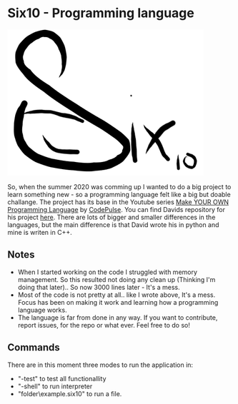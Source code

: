 # Six10 - Programming language
![Six10 Logo](https://raw.githubusercontent.com/IsacSvensson/Six10/master/Documentation/logo%20skiss.PNG)

So, when the summer 2020 was comming up I wanted to do a big project to learn something new - so a programming language felt like a big but doable challange.
The project has its base in the Youtube series [Make YOUR OWN Programming Language](https://www.youtube.com/playlist?list=PLZQftyCk7_SdoVexSmwy_tBgs7P0b97yD) by [CodePulse](https://www.youtube.com/channel/UCUVahoidFA7F3Asfvamrm7w). You can find Davids repository for his project [here](https://github.com/davidcallanan/py-myopl-code).
There are lots of bigger and smaller differences in the languages, but the main difference is that David wrote his in python and mine is writen in C++.
## Notes
* When I started working on the code I struggled with memory management. So this resulted not doing any clean up (Thinking I'm doing that later).. So now 3000 lines later - It's a mess.
* Most of the code is not pretty at all.. like I wrote above, It's a mess. Focus has been on making it work and learning how a programming language works.
* The language is far from done in any way. If you want to contribute, report issues, for the repo or what ever. Feel free to do so!
## Commands
There are in this moment three modes to run the application in:
* "-test" to test all functionallity
* "-shell" to run interpreter
* "folder\example.six10" to run a file.